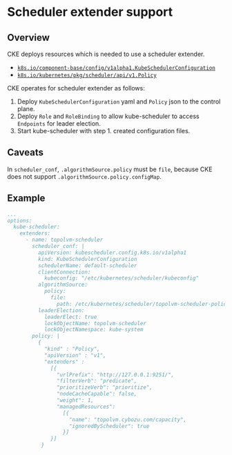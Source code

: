 Scheduler extender support
==========================

Overview
--------

CKE deploys resources which is needed to use a scheduler extender.

- [`k8s.io/component-base/config/v1alpha1.KubeSchedulerConfiguration`](https://github.com/kubernetes/kube-scheduler/blob/b74e9e79538d3a93ad1d1f391b9461c04a20c84e/config/v1alpha1/types.go#L38)
- [`k8s.io/kubernetes/pkg/scheduler/api/v1.Policy`](https://github.com/kubernetes/kubernetes/blob/release-1.14/pkg/scheduler/api/v1/types.go#L31)

CKE operates for scheduler extender as follows:
  1. Deploy `KubeSchedulerConfiguration` yaml and `Policy` json to the control plane.
  2. Deploy `Role` and `RoleBinding` to allow kube-scheduler to access `Endpoints` for leader election.
  3. Start kube-scheduler with step 1. created configuration files.

Caveats
-------

In `scheduler_conf`, `.algorithmSource.policy` must be `file`,
because CKE does not support `.algorithmSource.policy.configMap`.

Example
-------

```yaml
...
options:
  kube-scheduler:
    extenders:
      - name: topolvm-scheduler
        scheduler_conf: |
          apiVersion: kubescheduler.config.k8s.io/v1alpha1
          kind: KubeSchedulerConfiguration
          schedulerName: default-scheduler
          clientConnection:
            kubeconfig: "/etc/kubernetes/scheduler/kubeconfig"
          algorithmSource:
            policy:
              file:
                path: /etc/kubernetes/scheduler/topolvm-scheduler-policy.cfg
          leaderElection:
            leaderElect: true
            lockObjectName: topolvm-scheduler
            lockObjectNamespace: kube-system
        policy: |
          {
            "kind" : "Policy",
            "apiVersion" : "v1",
            "extenders" :
              [{
                "urlPrefix": "http://127.0.0.1:9251/",
                "filterVerb": "predicate",
                "prioritizeVerb": "prioritize",
                "nodeCacheCapable": false,
                "weight": 1,
                "managedResources":
                  [{
                    "name": "topolvm.cybozu.com/capacity",
                    "ignoredByScheduler": true
                  }]
              }]
           }
```
